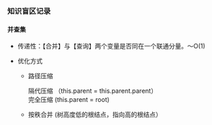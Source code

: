 ### 知识盲区记录

#### 并查集

- 传递性：【合并】与【查询】两个变量是否同在一个联通分量。～O(1)

- 优化方式

  - 路径压缩  

    隔代压缩 （this.parent = this.parent.parent）  
    完全压缩 (this.parent = root)  
  
  - 按秩合并 (树高度低的根结点，指向高的根结点）